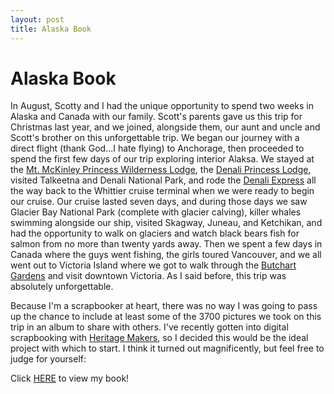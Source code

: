 ```yaml
---
layout: post
title: Alaska Book
---
```


# Alaska Book

In August, Scotty and I had the unique opportunity to spend two weeks in Alaska and Canada with our family. Scott's parents
gave us this trip for Christmas last year, and we joined, alongside them, our aunt and uncle and Scott's brother on this 
unforgettable trip. We began our journey with a direct flight (thank God...I hate flying) to Anchorage, then proceeded to spend the 
first few days of our trip exploring interior Alaksa. We stayed at the [Mt. McKinley Princess Wilderness Lodge](http://www.princesslodges.com/mckinley-lodge.cfm),
the [Denali Princess Lodge](http://www.princesslodges.com/denali-lodge.cfm), visited Talkeetna and Denali National Park, and rode the [Denali Express](http://www.princess.com/learn/destinations/alaska/why_visit_alaska/rail_service/index.html) all the
way back to the Whittier cruise terminal when we were ready to begin our cruise. Our cruise lasted seven days, and during those days
we saw Glacier Bay National Park (complete with glacier calving), killer whales swimming alongside our ship, visited Skagway, Juneau,
and Ketchikan, and had the opportunity to walk on glaciers and watch black bears fish for salmon from no more than twenty yards away. Then we spent
a few days in Canada where the guys went fishing, the girls toured Vancouver, and we all went out to Victoria Island where we got to
walk through the [Butchart Gardens](http://www.butchartgardens.com/) and visit downtown Victoria. 
As I said before, this trip was absolutely unforgettable.

Because I'm a scrapbooker at heart, there was no way I was going to pass up the chance to include at least some
of the 3700 pictures we took on this trip in an album to share with others. I've recently gotten into digital scrapbooking with
[Heritage Makers](www.heritagemakers.com), so I decided this would be the ideal project with which to start. I think it turned out
magnificently, but feel free to judge for yourself:

Click [HERE](http://www.heritagemakers.com/projectBrowserStandAlone.cfm?projectId=1918257&productId=9&projectSponsor=419825) to view my book!
